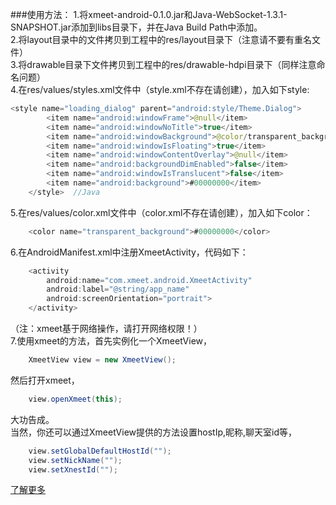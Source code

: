 ###使用方法：
1.将xmeet-android-0.1.0.jar和Java-WebSocket-1.3.1-SNAPSHOT.jar添加到libs目录下，并在Java Build Path中添加。 <br>
2.将layout目录中的文件拷贝到工程中的res/layout目录下（注意请不要有重名文件） <br>
3.将drawable目录下文件拷贝到工程中的res/drawable-hdpi目录下（同样注意命名问题） <br>
4.在res/values/styles.xml文件中（style.xml不存在请创建），加入如下style:<br>

```Java
<style name="loading_dialog" parent="android:style/Theme.Dialog"> 
        <item name="android:windowFrame">@null</item> 
        <item name="android:windowNoTitle">true</item>   
        <item name="android:windowBackground">@color/transparent_background</item> 
        <item name="android:windowIsFloating">true</item> 
        <item name="android:windowContentOverlay">@null</item>  
        <item name="android:backgroundDimEnabled">false</item> 
        <item name="android:windowIsTranslucent">false</item> 
        <item name="android:background">#00000000</item> 
    </style>  //Java 
```
5.在res/values/color.xml文件中（color.xml不存在请创建），加入如下color： <br>
```Java
	<color name="transparent_background">#00000000</color>
```
6.在AndroidManifest.xml中注册XmeetActivity，代码如下： <br>
```Java
	<activity
        android:name="com.xmeet.android.XmeetActivity" 
        android:label="@string/app_name" 
        android:screenOrientation="portrait"> 
    </activity> 
```
（注：xmeet基于网络操作，请打开网络权限！） <br>
7.使用xmeet的方法，首先实例化一个XmeetView， <br>
```Java
	XmeetView view = new XmeetView();
```
然后打开xmeet， <br>
```Java
	view.openXmeet(this);
```
大功告成。 <br>
当然，你还可以通过XmeetView提供的方法设置hostIp,昵称,聊天室id等， <br>
```Java
	view.setGlobalDefaultHostId("");
	view.setNickName(""); 
	view.setXnestId("");
```
[了解更多](http://meet.xpro.im)